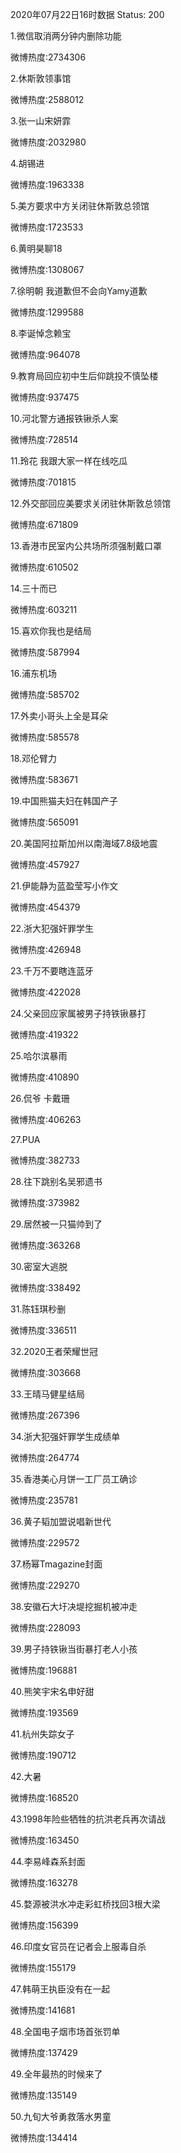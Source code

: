 2020年07月22日16时数据
Status: 200

1.微信取消两分钟内删除功能

微博热度:2734306

2.休斯敦领事馆

微博热度:2588012

3.张一山宋妍霏

微博热度:2032980

4.胡锡进

微博热度:1963338

5.美方要求中方关闭驻休斯敦总领馆

微博热度:1723533

6.黄明昊聊18

微博热度:1308067

7.徐明朝 我道歉但不会向Yamy道歉

微博热度:1299588

8.李诞悼念赖宝

微博热度:964078

9.教育局回应初中生后仰跳投不慎坠楼

微博热度:937475

10.河北警方通报铁锹杀人案

微博热度:728514

11.玲花 我跟大家一样在线吃瓜

微博热度:701815

12.外交部回应美要求关闭驻休斯敦总领馆

微博热度:671809

13.香港市民室内公共场所须强制戴口罩

微博热度:610502

14.三十而已

微博热度:603211

15.喜欢你我也是结局

微博热度:587994

16.浦东机场

微博热度:585702

17.外卖小哥头上全是耳朵

微博热度:585578

18.邓伦臂力

微博热度:583671

19.中国熊猫夫妇在韩国产子

微博热度:565091

20.美国阿拉斯加州以南海域7.8级地震

微博热度:457927

21.伊能静为蓝盈莹写小作文

微博热度:454379

22.浙大犯强奸罪学生

微博热度:426948

23.千万不要瞎连蓝牙

微博热度:422028

24.父亲回应家属被男子持铁锹暴打

微博热度:419322

25.哈尔滨暴雨

微博热度:410890

26.侃爷 卡戴珊

微博热度:406263

27.PUA

微博热度:382733

28.往下跳别名吴邪遗书

微博热度:373982

29.居然被一只猫帅到了

微博热度:363268

30.密室大逃脱

微博热度:338492

31.陈钰琪秒删

微博热度:336511

32.2020王者荣耀世冠

微博热度:303668

33.王晴马健星结局

微博热度:267396

34.浙大犯强奸罪学生成绩单

微博热度:264774

35.香港美心月饼一工厂员工确诊

微博热度:235781

36.黄子韬加盟说唱新世代

微博热度:229572

37.杨幂Tmagazine封面

微博热度:229270

38.安徽石大圩决堤挖掘机被冲走

微博热度:228093

39.男子持铁锹当街暴打老人小孩

微博热度:196881

40.熊笑宇宋名申好甜

微博热度:193569

41.杭州失踪女子

微博热度:190712

42.大暑

微博热度:168520

43.1998年险些牺牲的抗洪老兵再次请战

微博热度:163450

44.李易峰森系封面

微博热度:163278

45.婺源被洪水冲走彩虹桥找回3根大梁

微博热度:156399

46.印度女官员在记者会上服毒自杀

微博热度:155179

47.韩萌王执臣没有在一起

微博热度:141681

48.全国电子烟市场首张罚单

微博热度:137429

49.全年最热的时候来了

微博热度:135149

50.九旬大爷勇救落水男童

微博热度:134414

